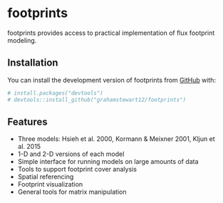 
<!-- README.md is generated from README.Rmd. Please edit that file -->

# footprints

<!-- badges: start -->

<!-- badges: end -->

footprints provides access to practical implementation of flux footprint
modeling.

## Installation

You can install the development version of footprints from
[GitHub](https://github.com/) with:

``` r
# install.packages("devtools")
# devtools::install_github("grahamstewart12/footprints")
```

## Features

  - Three models: Hsieh et al. 2000, Kormann & Meixner 2001, Kljun et
    al. 2015
  - 1-D and 2-D versions of each model
  - Simple interface for running models on large amounts of data
  - Tools to support footprint cover analysis
  - Spatial referencing
  - Footprint visualization
  - General tools for matrix manipulation
